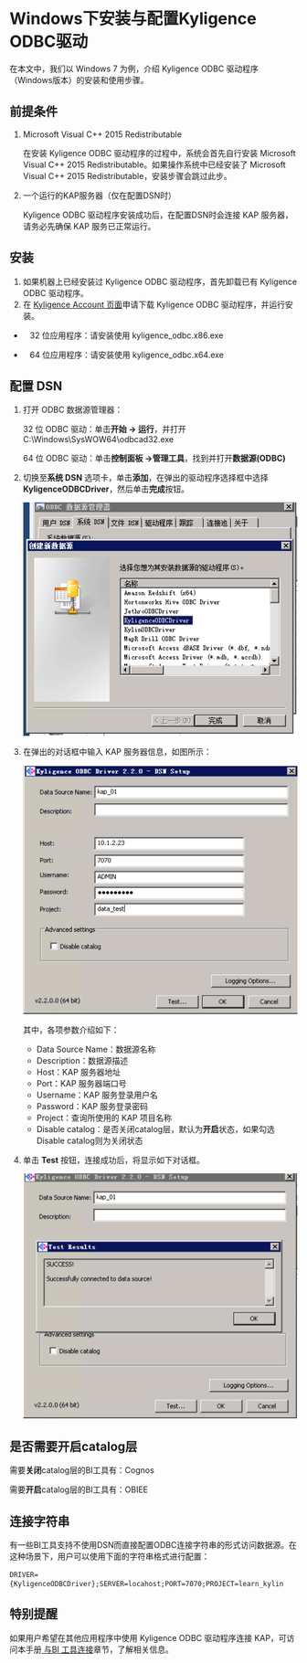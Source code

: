 # Windows下安装与配置Kyligence ODBC驱动

在本文中，我们以 Windows 7 为例，介绍 Kyligence ODBC 驱动程序（Windows版本）的安装和使用步骤。

## 前提条件

1. Microsoft Visual C++ 2015 Redistributable

   在安装 Kyligence ODBC 驱动程序的过程中，系统会首先自行安装 Microsoft Visual C++ 2015 Redistributable。如果操作系统中已经安装了 Microsoft Visual C++ 2015 Redistributable，安装步骤会跳过此步。

2. 一个运行的KAP服务器（仅在配置DSN时）

   Kyligence ODBC 驱动程序安装成功后，在配置DSN时会连接 KAP 服务器，请务必先确保 KAP 服务已正常运行。

## 安装

1. 如果机器上已经安装过 Kyligence ODBC 驱动程序，首先卸载已有 Kyligence ODBC 驱动程序。
2. 在 [Kyligence Account 页面](http://account.kyligence.io)申请下载 Kyligence ODBC 驱动程序，并运行安装。

-     32 位应用程序：请安装使用 kyligence_odbc.x86.exe

-     64 位应用程序：请安装使用 kyligence_odbc.x64.exe


## 配置 DSN

1. 打开 ODBC 数据源管理器：

   32 位 ODBC 驱动：单击**开始 -> 运行**，并打开 C:\Windows\SysWOW64\odbcad32.exe

   64 位 ODBC 驱动：单击**控制面板 ->管理工具**，找到并打开**数据源(ODBC)**

2. 切换至**系统 DSN** 选项卡，单击**添加**，在弹出的驱动程序选择框中选择 **KyligenceODBCDriver**，然后单击**完成**按钮。

   ![ODBC 数据源管理器](images/01.png)

3. 在弹出的对话框中输入 KAP 服务器信息，如图所示：

   ![DSN 设置](images/02.png)

   其中，各项参数介绍如下：

   * Data Source Name：数据源名称
   * Description：数据源描述
   * Host：KAP 服务器地址
   * Port：KAP 服务器端口号
   * Username：KAP 服务登录用户名
   * Password：KAP 服务登录密码
   * Project：查询所使用的 KAP 项目名称
   * Disable catalog：是否关闭catalog层，默认为**开启**状态，如果勾选Disable catalog则为关闭状态

4. 单击 **Test** 按钮，连接成功后，将显示如下对话框。

   ![连接成功](images/03.png)

## 是否需要开启catalog层

   需要**关闭**catalog层的BI工具有：Cognos

   需要**开启**catalog层的BI工具有：OBIEE

## 连接字符串

有一些BI工具支持不使用DSN而直接配置ODBC连接字符串的形式访问数据源。在这种场景下，用户可以使用下面的字符串格式进行配置：

```
DRIVER={KyligenceODBCDriver};SERVER=locahost;PORT=7070;PROJECT=learn_kylin
```

<!--请将SERVER，PORT及PROJECT中的信息替换成您所使用的KAP的信息。-->

## 特别提醒

如果用户希望在其他应用程序中使用 Kyligence ODBC 驱动程序连接 KAP，可访问本手册[ 与BI 工具连接](../integration/README.md)章节，了解相关信息。

